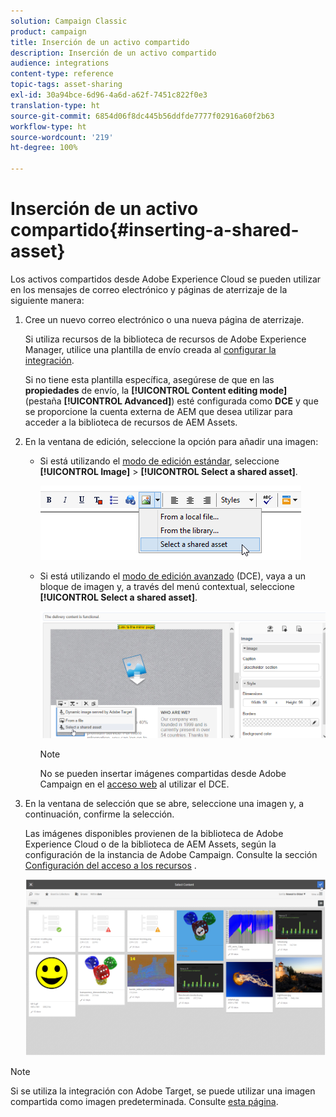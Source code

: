 ```yaml
---
solution: Campaign Classic
product: campaign
title: Inserción de un activo compartido
description: Inserción de un activo compartido
audience: integrations
content-type: reference
topic-tags: asset-sharing
exl-id: 30a94bce-6d96-4a6d-a62f-7451c822f0e3
translation-type: ht
source-git-commit: 6854d06f8dc445b56ddfde7777f02916a60f2b63
workflow-type: ht
source-wordcount: '219'
ht-degree: 100%

---
```


# Inserción de un activo compartido{#inserting-a-shared-asset}

Los activos compartidos desde Adobe Experience Cloud se pueden utilizar en los mensajes de correo electrónico y páginas de aterrizaje de la siguiente manera:

1. Cree un nuevo correo electrónico o una nueva página de aterrizaje.

   Si utiliza recursos de la biblioteca de recursos de Adobe Experience Manager, utilice una plantilla de envío creada al [configurar la integración](../../integrations/using/configuring-access-to-assets.md#integrating-with-aem-assets).

   Si no tiene esta plantilla específica, asegúrese de que en las **propiedades** de envío, la **[!UICONTROL Content editing mode]** (pestaña **[!UICONTROL Advanced]**) esté configurada como **DCE** y que se proporcione la cuenta externa de AEM que desea utilizar para acceder a la biblioteca de recursos de AEM Assets.

1. En la ventana de edición, seleccione la opción para añadir una imagen:

   * Si está utilizando el [modo de edición estándar](../../delivery/using/defining-the-email-content.md#adding-images), seleccione **[!UICONTROL Image]** > **[!UICONTROL Select a shared asset]**.

      ![](assets/dam_insert_image_standard.png)

   * Si está utilizando el [modo de edición avanzado](../../web/using/about-campaign-html-editor.md) (DCE), vaya a un bloque de imagen y, a través del menú contextual, seleccione **[!UICONTROL Select a shared asset]**.

      ![](assets/dam_insert_image_dce.png)

      >[!NOTE]
      >
      >No se pueden insertar imágenes compartidas desde Adobe Campaign en el [acceso web](../../platform/using/adobe-campaign-workspace.md#console-and-web-access) al utilizar el DCE.

1. En la ventana de selección que se abre, seleccione una imagen y, a continuación, confirme la selección.

   Las imágenes disponibles provienen de la biblioteca de Adobe Experience Cloud o de la biblioteca de AEM Assets, según la configuración de la instancia de Adobe Campaign. Consulte la sección [Configuración del acceso a los recursos](../../integrations/using/configuring-access-to-assets.md) .

   ![](assets/dam_shared_image_selection.png)

>[!NOTE]
>
>Si se utiliza la integración con Adobe Target, se puede utilizar una imagen compartida como imagen predeterminada. Consulte [esta página](../../integrations/using/integrating-with-adobe-target.md).
